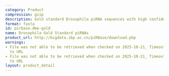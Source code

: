 ```yaml
---
category: Product
compression: gzip
description: Gold standard Drosophila piRNA sequences with high confidence annotations
format: fasta
id: pirbase.dme-gold
name: Drosophila Gold Standard piRNAs
product_url: http://bigdata.ibp.ac.cn/piRBase/download.php
warnings:
- File was not able to be retrieved when checked on 2025-10-21_ Timeout connecting
  to URL
- File was not able to be retrieved when checked on 2025-10-21_ Timeout connecting
  to URL
layout: product_detail
---
```

